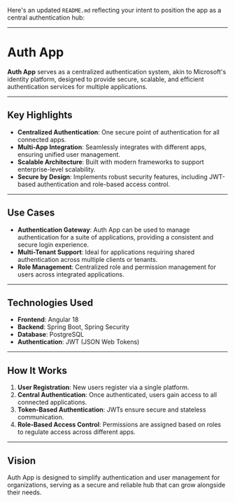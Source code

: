 Here's an updated `README.md` reflecting your intent to position the app as a central authentication hub:

---

# Auth App

**Auth App** serves as a centralized authentication system, akin to Microsoft's identity platform, designed to provide secure, scalable, and efficient authentication services for multiple applications.

---

## Key Highlights

- **Centralized Authentication**: One secure point of authentication for all connected apps.
- **Multi-App Integration**: Seamlessly integrates with different apps, ensuring unified user management.
- **Scalable Architecture**: Built with modern frameworks to support enterprise-level scalability.
- **Secure by Design**: Implements robust security features, including JWT-based authentication and role-based access control.

---

## Use Cases

- **Authentication Gateway**: Auth App can be used to manage authentication for a suite of applications, providing a consistent and secure login experience.
- **Multi-Tenant Support**: Ideal for applications requiring shared authentication across multiple clients or tenants.
- **Role Management**: Centralized role and permission management for users across integrated applications.

---

## Technologies Used

- **Frontend**: Angular 18
- **Backend**: Spring Boot, Spring Security
- **Database**: PostgreSQL
- **Authentication**: JWT (JSON Web Tokens)

---

## How It Works

1. **User Registration**: New users register via a single platform.
2. **Central Authentication**: Once authenticated, users gain access to all connected applications.
3. **Token-Based Authentication**: JWTs ensure secure and stateless communication.
4. **Role-Based Access Control**: Permissions are assigned based on roles to regulate access across different apps.

---

## Vision

Auth App is designed to simplify authentication and user management for organizations, serving as a secure and reliable hub that can grow alongside their needs.
